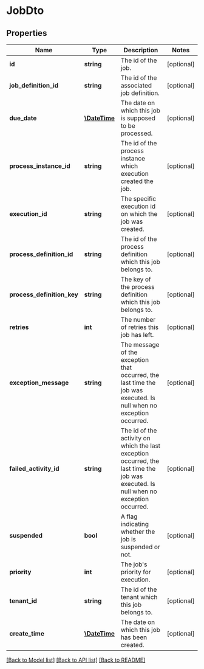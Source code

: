 # JobDto

## Properties
Name | Type | Description | Notes
------------ | ------------- | ------------- | -------------
**id** | **string** | The id of the job. | [optional] 
**job_definition_id** | **string** | The id of the associated job definition. | [optional] 
**due_date** | [**\DateTime**](\DateTime.md) | The date on which this job is supposed to be processed. | [optional] 
**process_instance_id** | **string** | The id of the process instance which execution created the job. | [optional] 
**execution_id** | **string** | The specific execution id on which the job was created. | [optional] 
**process_definition_id** | **string** | The id of the process definition which this job belongs to. | [optional] 
**process_definition_key** | **string** | The key of the process definition which this job belongs to. | [optional] 
**retries** | **int** | The number of retries this job has left. | [optional] 
**exception_message** | **string** | The message of the exception that occurred, the last time the job was executed. Is null when no exception occurred. | [optional] 
**failed_activity_id** | **string** | The id of the activity on which the last exception occurred, the last time the job was executed. Is null when no exception occurred. | [optional] 
**suspended** | **bool** | A flag indicating whether the job is suspended or not. | [optional] 
**priority** | **int** | The job&#x27;s priority for execution. | [optional] 
**tenant_id** | **string** | The id of the tenant which this job belongs to. | [optional] 
**create_time** | [**\DateTime**](\DateTime.md) | The date on which this job has been created. | [optional] 

[[Back to Model list]](../../README.md#documentation-for-models) [[Back to API list]](../../README.md#documentation-for-api-endpoints) [[Back to README]](../../README.md)

